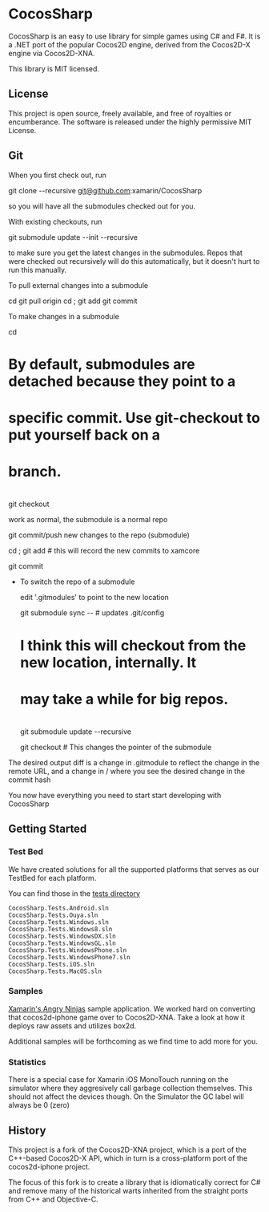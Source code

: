 # CocosSharp

CocosSharp is an easy to use library for simple games using C# and F#.
It is a .NET port of the popular Cocos2D engine, derived from the
Cocos2D-X engine via Cocos2D-XNA.

This library is MIT licensed.

License
-------

This project is open source, freely available, and free of royalties
or encumberance. The software is released under the highly permissive
MIT License.

Git
---

When you first check out, run

   git clone --recursive git@github.com:xamarin/CocosSharp

so you will have all the submodules checked out for you.

With existing checkouts, run

   git submodule update --init --recursive

to make sure you get the latest changes in the submodules. Repos that
were checked out recursively will do this automatically, but it
doesn't hurt to run this manually.

To pull external changes into a submodule

   cd <submodule>
   git pull origin <branch>
   cd <top-level>; git add <submodule>
   git commit

To make changes in a submodule

   cd <submodule>

   # By default, submodules are detached because they point to a
   # specific commit. Use git-checkout to put yourself back on a
   # branch.
   #
   git checkout <branch>

   work as normal, the submodule is a normal repo

   git commit/push new changes to the repo (submodule)

   cd <top-level>; git add <submodule> # this will record the new commits to xamcore

   git commit

* To switch the repo of a submodule

   edit '.gitmodules' to point to the new location

   git submodule sync -- <path of the submodule> # updates .git/config

   # I think this will checkout from the new location, internally. It
   # may take a while for big repos.
   #
   git submodule update --recursive

   git checkout <desired new hash> # This changes the pointer of the submodule

The desired output diff is a change in .gitmodule to reflect the
change in the remote URL, and a change in /<submodule> where you see
the desired change in the commit hash


You now have everything you need to start start developing with
CocosSharp

Getting Started
---------------

### Test Bed

We have created solutions for all the supported platforms that serves
as our TestBed for each platform.

You can find those in the [tests directory](https://github.com/xamarin/CocosSharp/tree/master/tests "Test Bed")

	CocosSharp.Tests.Android.sln	
	CocosSharp.Tests.Ouya.sln	
	CocosSharp.Tests.Windows.sln	
	CocosSharp.Tests.Windows8.sln	
	CocosSharp.Tests.WindowsDX.sln	
	CocosSharp.Tests.WindowsGL.sln	
	CocosSharp.Tests.WindowsPhone.sln	
	CocosSharp.Tests.WindowsPhone7.sln	
	CocosSharp.Tests.iOS.sln
	CocosSharp.Tests.MacOS.sln	

### Samples

[Xamarin's Angry Ninjas](https://github.com/xamarin/AngryNinjas
"Xamarin’s Angry Ninjas") sample application. We worked hard on
converting that cocos2d-iphone game over to Cocos2D-XNA. Take a look
at how it deploys raw assets and utilizes box2d.

Additional samples will be forthcoming as we find time to add more for you. 

### Statistics

There is a special case for Xamarin iOS MonoTouch running on the simulator where they aggresively call garbage collection themselves.  This should not affect the devices though.  On the Simulator the GC label will always be 0 (zero)


History
-------

This project is a fork of the Cocos2D-XNA project, which is a port of
the C++-based Cocos2D-X API, which in turn is a cross-platform port of
the cocos2d-iphone project.  

The focus of this fork is to create a library that is idiomatically
correct for C# and remove many of the historical warts inherited from
the straight ports from C++ and Objective-C.
